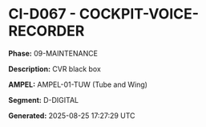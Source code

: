# CI-D067 - COCKPIT-VOICE-RECORDER

**Phase:** 09-MAINTENANCE

**Description:** CVR black box

**AMPEL:** AMPEL-01-TUW (Tube and Wing)

**Segment:** D-DIGITAL

**Generated:** 2025-08-25 17:27:29 UTC
